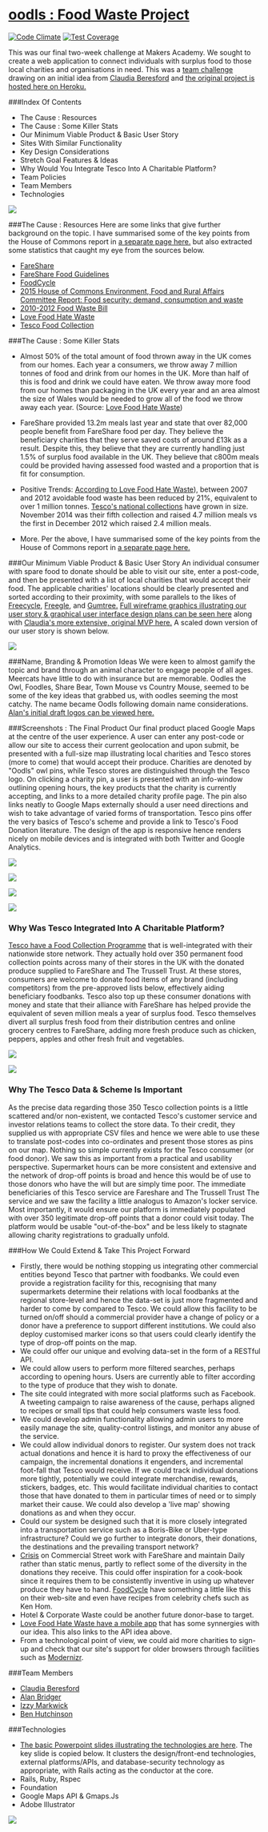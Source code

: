 [oodls : Food Waste Project](http://www.oodlsio.herokuapp.com)
==========================

[![Code Climate](https://codeclimate.com/github/Callisto13/Oodls/badges/gpa.svg)](https://codeclimate.com/github/Callisto13/Oodls) [![Test Coverage](https://codeclimate.com/github/Callisto13/Oodls/badges/coverage.svg)](https://codeclimate.com/github/Callisto13/Oodls)

This was our final two-week challenge at Makers Academy.  We sought to create a web application to connect individuals with surplus food to those local charities and organisations in need.  This was a [team challenge](#team) drawing on an initial idea from [Claudia Beresford](https://github.com/Callisto13) and [the original project is hosted here on Heroku.](http://www.oodlsio.herokuapp.com)

###Index Of Contents
- The Cause : Resources
- The Cause : Some Killer Stats
- Our Minimum Viable Product & Basic User Story
- Sites With Similar Functionality
- Key Design Considerations
- Stretch Goal Features & Ideas
- Why Would You Integrate Tesco Into A Charitable Platform?
- Team Policies
- Team Members
- Technologies

<p>
<p>
<img src="https://raw.githubusercontent.com/benhutchinson/Oodls/master/public/images/presentationfront.png">


###The Cause : Resources
Here are some links that give further background on the topic.  I have summarised some of the key points from the House of Commons report in [a separate page here.](https://github.com/benhutchinson/Oodls/blob/master/NotesHouseOfCommons.md) but also extracted some statistics that caught my eye from the sources below.
* [FareShare](http://www.fareshare.org.uk/)
* [FareShare Food Guidelines](http://www.fareshare.org.uk/wp-content/uploads/2014/12/Food-offers-Guidelines-2014-15.pdf)
* [FoodCycle](http://foodcycle.org.uk/)
* [2015 House of Commons Environment, Food and Rural Affairs Committee Report: Food security: demand, consumption and waste](http://www.publications.parliament.uk/pa/cm201415/cmselect/cmenvfru/703/703.pdf)
* [2010-2012 Food Waste Bill](http://services.parliament.uk/bills/2010-12/foodwaste.html)
* [Love Food Hate Waste](http://england.lovefoodhatewaste.com/node/2472)
* [Tesco Food Collection](http://foodcollection.tesco.com/#donate-in-store)


###The Cause : Some Killer Stats
* Almost 50% of the total amount of food thrown away in the UK comes from our homes.  Each year a consumers, we throw away 7 million tonnes of food and drink from our homes in the UK.  More than half of this is food and drink we could have eaten.  We throw away more food from our homes than packaging in the UK every year and an area almost the size of Wales would be needed to grow all of the food we throw away each year. (Source: [Love Food Hate Waste](http://england.lovefoodhatewaste.com/node/2472))

* FareShare provided 13.2m meals last year and state that over 82,000 people benefit from FareShare food per day.  They believe the beneficiary charities that they serve saved costs of around £13k as a result.  Despite this, they believe that they are currently handling just 1.5% of surplus food available in the UK.  They believe that c800m meals could be provided having assessed food wasted and a proportion that is fit for consumption.

* Positive Trends: [According to Love Food Hate Waste](http://england.lovefoodhatewaste.com/node/2472)), between 2007 and 2012 avoidable food waste has been reduced by 21%, equivalent to over 1 million tonnes.  [Tesco's national collections](http://foodcollection.tesco.com) have grown in size.  November 2014 was their fifth collection and raised 4.7 million meals vs the first in December 2012 which raised 2.4 million meals.

* More.  Per the above, I have summarised some of the key points from the House of Commons report in [a separate page here.](https://github.com/benhutchinson/Oodls/blob/master/NotesHouseOfCommons.md) 


###Our Minimum Viable Product & Basic User Story
An individual consumer with spare food to donate should be able to visit our site, enter a post-code, and then be presented with a list of local charities that would accept their food.  The applicable charities' locations should be clearly presented and sorted according to their proximity, with some parallels to the likes of [Freecycle](https://www.freecycle.org/), [Freegle](https://ilovefreegle.org/), and [Gumtree.](http://www.gumtree.com)  [Full wireframe graphics illustrating our user story & graphical user interface design plans can be seen here](https://github.com/benhutchinson/Oodls/blob/master/ideas.md#gui--user-story) along with [Claudia's more extensive, original MVP here.](https://github.com/benhutchinson/Oodls/blob/master/mvp.md)  A scaled down version of our user story is shown below.

<p>
<img src="https://raw.githubusercontent.com/benhutchinson/Oodls/master/public/images/smalluserstory.png">


###Name, Branding & Promotion Ideas
We were keen to almost gamify the topic and brand through an animal character to engage people of all ages.  Meercats have little to do with insurance but are memorable.  Oodles the Owl, Foodles, Share Bear, Town Mouse vs Country Mouse, seemed to be some of the key ideas that grabbed us, with oodles seeming the most catchy.  The name became Oodls following domain name considerations.  [Alan's initial draft logos can be viewed here.](https://github.com/benhutchinson/Oodls/blob/master/ideas.md#logo-iterations) 


###Screenshots : The Final Product
Our final product placed Google Maps at the centre of the user experience.  A user can enter any post-code or allow our site to access their current geolocation and upon submit, be presented with a full-size map illustrating local charities and Tesco stores (more to come) that would accept their produce.  Charities are denoted by "Oodls" owl pins, while Tesco stores are distinguished through the Tesco logo.  On clicking a charity pin, a user is presented with an info-window outlining opening hours, the key products that the charity is currently accepting, and links to a more detailed charity profile page.  The pin also links neatly to Google Maps externally should a user need directions and wish to take advantage of varied forms of transportation.  Tesco pins offer the very basics of Tesco's scheme and provide a link to Tesco's Food Donation literature.  The design of the app is responsive hence renders nicely on mobile devices and is integrated with both Twitter and Google Analytics.  


<p>
<img src="https://raw.githubusercontent.com/benhutchinson/Oodls/master/public/images/charityscreen.png">


<p>
<img src="https://raw.githubusercontent.com/benhutchinson/Oodls/master/public/images/tescoscreen.png">


<p>
<img src="https://raw.githubusercontent.com/benhutchinson/Oodls/master/public/images/twitter.png">

<p>
<img src="https://raw.githubusercontent.com/benhutchinson/Oodls/master/public/images/twittercard.png">



### Why Was Tesco Integrated Into A Charitable Platform?
[Tesco have a Food Collection Programme](http://foodcollection.tesco.com/#donate-now) that is well-integrated with their nationwide store network.  They actually hold over 350 permanent food collection points across many of their stores in the UK with the donated produce supplied to FareShare and The Trussell Trust.  At these stores, consumers are welcome to donate food items of any brand (including competitors) from the pre-approved lists below, effectively aiding beneficiary foodbanks.  Tesco also top up these consumer donations with money and state that their alliance with FareShare has helped provide the equivalent of seven million meals a year of surplus food.  Tesco themselves divert all surplus fresh food from their distribution centres and online grocery centres to FareShare, adding more fresh produce such as chicken, peppers, apples and other fresh fruit and vegetables.

<img src="https://raw.githubusercontent.com/benhutchinson/Oodls/master/public/images/tesco_fare_share.png">
<p>
<img src="https://raw.githubusercontent.com/benhutchinson/Oodls/master/public/images/tesco_trussell_trust.png">



### Why The Tesco Data & Scheme Is Important
As the precise data regarding those 350 Tesco collection points is a little scattered and/or non-existent, we contacted Tesco's customer service and investor relations teams to collect the store data.  To their credit, they supplied us with appropriate CSV files and hence we were able to use these to translate post-codes into co-ordinates and present those stores as pins on our map.  Nothing so simple currently exists for the Tesco consumer (or food donor).  We saw this as important from a practical and usability perspective.  Supermarket hours can be more consistent and extensive and the network of drop-off points is broad and hence this would be of use to those donors who have the will but are simply time poor.  The immediate beneficiaries of this Tesco service are Fareshare and The Trussell Trust The service and we saw the facility a little analogus to Amazon's locker service.  Most importantly, it would ensure our platform is immediately populated with over 350 legitimate drop-off points that a donor could visit today.  The platform would be usable "out-of-the-box" and be less likely to stagnate allowing charity registrations to gradually unfold.


###How We Could Extend & Take This Project Forward
- Firstly, there would be nothing stopping us integrating other commercial entities beyond Tesco that partner with foodbanks.  We could even provide a registration facility for this, recognising that many supermarkets determine their relations with local foodbanks at the regional store-level and hence the data-set is just more fragmented and harder to come by compared to Tesco.  We could allow this facility to be turned on/off should a commercial provider have a change of policy or a donor have a preference to support different institutions.  We could also deploy customised marker icons so that users could clearly identify the type of drop-off points on the map.
- We could offer our unique and evolving data-set in the form of a RESTful API. 
- We could allow users to perform more filtered searches, perhaps according to opening hours.  Users are currently able to filter according to the type of produce that they wish to donate.
- The site could integrated with more social platforms such as Facebook.  A tweeting campaign to raise awareness of the cause, perhaps aligned to recipes or small tips that could help consumers waste less food.
- We could develop admin functionality allowing admin users to more easily manage the site, quality-control listings, and monitor any abuse of the service.
- We could allow individual donors to register.  Our system does not track actual donations and hence it is hard to proxy the effectiveness of our campaign, the incremental donations it engenders, and incremental foot-fall that Tesco would receive.  If we could track individual donations more tightly, potentially we could integrate merchandise, rewards, stickers, badges, etc.  This would facilitate individual charities to contact those that have donated to them in particular times of need or to simply market their cause.  We could also develop a 'live map' showing donations as and when they occur.
- Could our system be designed such that it is more closely integrated into a transportation service such as a Boris-Bike or Uber-type infrastructure?  Could we go further to integrate donors, their donations, the destinations and the prevailing transport network?
- [Crisis](http://www.crisis.org.uk/) on Commercial Street work with FareShare and maintain Daily rather than static menus, partly to reflect some of the diversity in the donations they receive.  This could offer inspiration for a cook-book since it requires them to be consistently inventive in using up whatever produce they have to hand.  [FoodCycle](http://foodcycle.org.uk/recipes/) have something a little like this on their web-site and even have recipes from celebrity chefs such as Ken Hom.
- Hotel & Corporate Waste could be another future donor-base to target.
- [Love Food Hate Waste have a mobile app](http://england.lovefoodhatewaste.com/content/download-new-love-food-hate-waste-free-app) that has some synnergies with our idea.  This also links to the API idea above.
- From a technological point of view, we could aid more charities to sign-up and check that our site's support for older browsers through facilities such as [Modernizr](http://modernizr.com/).


[](#team)<a name="team"></a>
###Team Members
- [Claudia Beresford](https://github.com/Callisto13)
- [Alan Bridger](https://github.com/abridger)
- [Izzy Markwick](https://github.com/imarkwick)
- [Ben Hutchinson](https://github.com/benhutchinson)

###Technologies
- [The basic Powerpoint slides illustrating the technologies are here](https://rawgit.com/benhutchinson/Oodls/master/public/v1presentation.pptx).  The key slide is copied below.  It clusters the design/front-end technologies, external platforms/APIs, and database-security technology as appropriate, with Rails acting as the conductor at the core.
- Rails, Ruby, Rspec
- Foundation
- Google Maps API & Gmaps.Js
- Adobe Illustrator

<p>
<img src="https://raw.githubusercontent.com/benhutchinson/Oodls/master/public/images/technologies.png">
